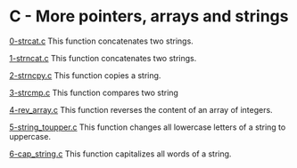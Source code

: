 # C - More pointers, arrays and strings

[0-strcat.c](./0-strcat.c)
This function concatenates two strings.

[1-strncat.c](./1-strncat.c)
This function concatenates two strings.

[2-strncpy.c](./2-strncpy.c)
This function copies a string.

[3-strcmp.c](./3-strcmp.c)
This function compares two string

[4-rev_array.c](./4-rev_array.c)
This function reverses the content of an array of integers.

[5-string_toupper.c](./5-string_toupper.c)
This function changes all lowercase letters of a string to uppercase.

[6-cap_string.c](./6-cap_string.c)
This function capitalizes all words of a string.
